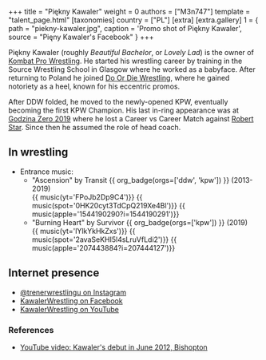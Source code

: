+++
title = "Piękny Kawaler"
weight = 0
authors = ["M3n747"]
template = "talent_page.html"
[taxonomies]
country = ["PL"]
[extra]
[extra.gallery]
1 = { path = "piekny-kawaler.jpg", caption = 'Promo shot of Piękny Kawaler', source = "Pięny Kawaler's Facebook" }
+++

Piękny Kawaler (roughly _Beautiful Bachelor_, or _Lovely Lad_) is the owner of [Kombat Pro Wrestling](@/o/kpw.md).
He started his wrestling career by training in the Source Wrestling School in Glasgow where he worked as a babyface.
After returning to Poland he joined [Do Or Die Wrestling](@/o/ddw.md), where he gained notoriety as a heel, known for his eccentric promos.

After DDW folded, he moved to the newly-opened KPW, eventually becoming the first KPW Champion.
His last in-ring appearance was at [Godzina Zero 2019](@/e/kpw/2019-08-17-kpw-godzina-zero-2019.md) where he lost a Career vs Career Match against [Robert Star](@/w/robert-star.md).
Since then he assumed the role of head coach.

## In wrestling

* Entrance music:
  - "Ascension" by Transit
 {{ org_badge(orgs=['ddw', 'kpw']) }} (2013-2019) <br>
 {{ music(yt='FPoJb2Dp9C4')}}
 {{ music(spot='0HK20cyt3TdCpQ219Xe4Bl')}}
 {{ music(apple='1544190290?i=1544190291')}}
  - "Burning Heart" by Survivor
 {{ org_badge(orgs=['kpw']) }} (2019) <br>
 {{ music(yt='lYlkYkHkZxs')}}
 {{ music(spot='2avaSeKHI5l4sLruVfLdi2')}}
 {{ music(apple='207443884?i=207444127')}}

## Internet presence

* [@trenerwrestlingu on Instagram](https://www.instagram.com/trenerwrestlingu/)
* [KawalerWrestling on Facebook](https://www.facebook.com/kawalerwrestling/)
* [KawalerWrestling on YouTube](https://www.youtube.com/user/kawalerwrestling)

### References

* [YouTube video: Kawaler's debut in June 2012, Bishopton](https://www.youtube.com/watch?v=Hw6T_xAz5SY)
